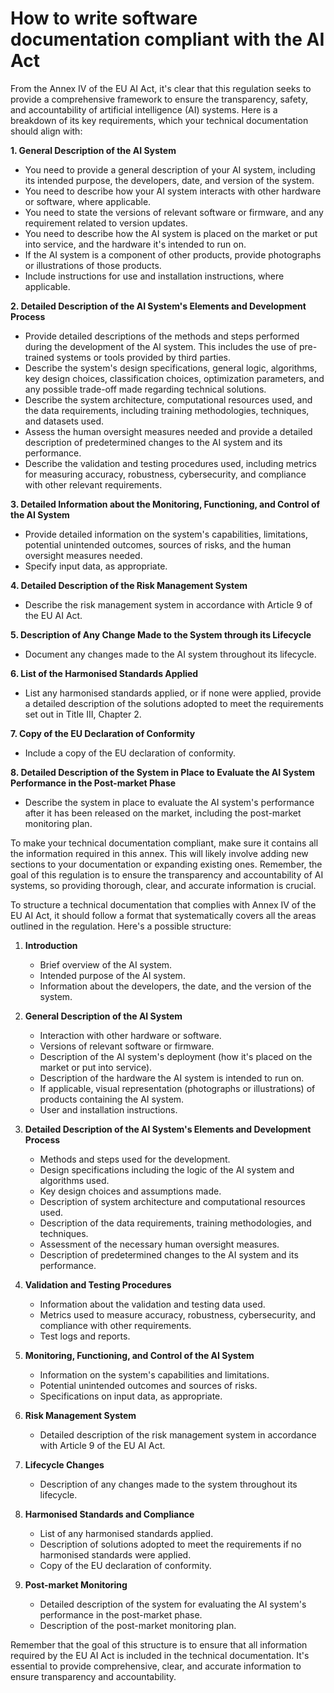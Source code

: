 # How to write software documentation compliant with the AI Act

From the Annex IV of the EU AI Act, it's clear that this regulation seeks to provide a comprehensive framework to ensure the transparency, safety, and accountability of artificial intelligence (AI) systems. Here is a breakdown of its key requirements, which your technical documentation should align with:

**1. General Description of the AI System**
   - You need to provide a general description of your AI system, including its intended purpose, the developers, date, and version of the system.
   - You need to describe how your AI system interacts with other hardware or software, where applicable.
   - You need to state the versions of relevant software or firmware, and any requirement related to version updates.
   - You need to describe how the AI system is placed on the market or put into service, and the hardware it's intended to run on.
   - If the AI system is a component of other products, provide photographs or illustrations of those products.
   - Include instructions for use and installation instructions, where applicable.

**2. Detailed Description of the AI System's Elements and Development Process**
   - Provide detailed descriptions of the methods and steps performed during the development of the AI system. This includes the use of pre-trained systems or tools provided by third parties.
   - Describe the system's design specifications, general logic, algorithms, key design choices, classification choices, optimization parameters, and any possible trade-off made regarding technical solutions.
   - Describe the system architecture, computational resources used, and the data requirements, including training methodologies, techniques, and datasets used.
   - Assess the human oversight measures needed and provide a detailed description of predetermined changes to the AI system and its performance.
   - Describe the validation and testing procedures used, including metrics for measuring accuracy, robustness, cybersecurity, and compliance with other relevant requirements.

**3. Detailed Information about the Monitoring, Functioning, and Control of the AI System**
   - Provide detailed information on the system's capabilities, limitations, potential unintended outcomes, sources of risks, and the human oversight measures needed.
   - Specify input data, as appropriate.

**4. Detailed Description of the Risk Management System**
   - Describe the risk management system in accordance with Article 9 of the EU AI Act.

**5. Description of Any Change Made to the System through its Lifecycle**
   - Document any changes made to the AI system throughout its lifecycle.

**6. List of the Harmonised Standards Applied**
   - List any harmonised standards applied, or if none were applied, provide a detailed description of the solutions adopted to meet the requirements set out in Title III, Chapter 2.

**7. Copy of the EU Declaration of Conformity**
   - Include a copy of the EU declaration of conformity.

**8. Detailed Description of the System in Place to Evaluate the AI System Performance in the Post-market Phase**
   - Describe the system in place to evaluate the AI system's performance after it has been released on the market, including the post-market monitoring plan.

To make your technical documentation compliant, make sure it contains all the information required in this annex. This will likely involve adding new sections to your documentation or expanding existing ones. Remember, the goal of this regulation is to ensure the transparency and accountability of AI systems, so providing thorough, clear, and accurate information is crucial.

To structure a technical documentation that complies with Annex IV of the EU AI Act, it should follow a format that systematically covers all the areas outlined in the regulation. Here's a possible structure:

1. **Introduction**
   - Brief overview of the AI system.
   - Intended purpose of the AI system.
   - Information about the developers, the date, and the version of the system.

2. **General Description of the AI System**
   - Interaction with other hardware or software.
   - Versions of relevant software or firmware.
   - Description of the AI system's deployment (how it's placed on the market or put into service).
   - Description of the hardware the AI system is intended to run on.
   - If applicable, visual representation (photographs or illustrations) of products containing the AI system.
   - User and installation instructions.

3. **Detailed Description of the AI System's Elements and Development Process**
   - Methods and steps used for the development.
   - Design specifications including the logic of the AI system and algorithms used.
   - Key design choices and assumptions made.
   - Description of system architecture and computational resources used.
   - Description of the data requirements, training methodologies, and techniques.
   - Assessment of the necessary human oversight measures.
   - Description of predetermined changes to the AI system and its performance.

4. **Validation and Testing Procedures**
   - Information about the validation and testing data used.
   - Metrics used to measure accuracy, robustness, cybersecurity, and compliance with other requirements.
   - Test logs and reports.

5. **Monitoring, Functioning, and Control of the AI System**
   - Information on the system's capabilities and limitations.
   - Potential unintended outcomes and sources of risks.
   - Specifications on input data, as appropriate.

6. **Risk Management System**
   - Detailed description of the risk management system in accordance with Article 9 of the EU AI Act.

7. **Lifecycle Changes**
   - Description of any changes made to the system throughout its lifecycle.

8. **Harmonised Standards and Compliance**
   - List of any harmonised standards applied.
   - Description of solutions adopted to meet the requirements if no harmonised standards were applied.
   - Copy of the EU declaration of conformity.

9. **Post-market Monitoring**
   - Detailed description of the system for evaluating the AI system's performance in the post-market phase.
   - Description of the post-market monitoring plan.

Remember that the goal of this structure is to ensure that all information required by the EU AI Act is included in the technical documentation. It's essential to provide comprehensive, clear, and accurate information to ensure transparency and accountability.